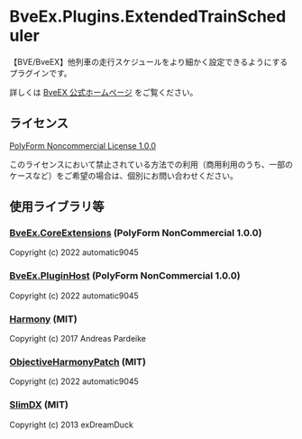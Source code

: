 # BveEx.Plugins.ExtendedTrainScheduler
【BVE/BveEX】他列車の走行スケジュールをより細かく設定できるようにするプラグインです。

詳しくは [BveEX 公式ホームページ](https://bveex.okaoka-depot.com/plugins/extended-train-scheduler) をご覧ください。

## ライセンス

[PolyForm Noncommercial License 1.0.0](LICENSE.md)

このライセンスにおいて禁止されている方法での利用（商用利用のうち、一部のケースなど）をご希望の場合は、個別にお問い合わせください。

## 使用ライブラリ等
### [BveEx.CoreExtensions](https://github.com/automatic9045/BveEX) (PolyForm NonCommercial 1.0.0)
Copyright (c) 2022 automatic9045

### [BveEx.PluginHost](https://github.com/automatic9045/BveEX) (PolyForm NonCommercial 1.0.0)
Copyright (c) 2022 automatic9045

### [Harmony](https://github.com/pardeike/Harmony) (MIT)
Copyright (c) 2017 Andreas Pardeike

### [ObjectiveHarmonyPatch](https://github.com/automatic9045/ObjectiveHarmonyPatch) (MIT)
Copyright (c) 2022 automatic9045

### [SlimDX](https://www.nuget.org/packages/SlimDX/) (MIT)
Copyright (c) 2013  exDreamDuck
